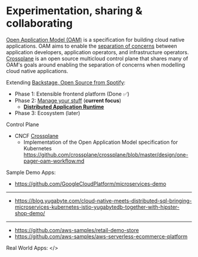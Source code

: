 # Experimentation, sharing & collaborating

[Open Application Model (OAM)](https://github.com/oam-dev/spec) is a specification for building cloud native applications. OAM aims to enable the [separation of concerns](https://github.com/oam-dev/spec/blob/d16d5add/introduction.md) between application developers, application operators, and infrastructure operators. [Crossplane](https://crossplane.io/) is an open source multicloud control plane that shares many of OAM's goals around enabling the separation of concerns when modelling cloud native applications.
  
Extending [Backstage, Open Source from Spotify](https://backstage.io/):
  * Phase 1: Extensible frontend platform (Done ✅) 
  * Phase 2: [Manage your stuff](https://backstage.io/blog/2020/05/22/phase-2-service-catalog) (**current focus**)
    * [**Distributed Application Runtime**](https://dapr.io/)
  * Phase 3: Ecosystem (later)

Control Plane  
* CNCF [Crossplane](https://github.com/crossplane/crossplane)
  * Implementation of the Open Application Model specification for Kubernetes https://github.com/crossplane/crossplane/blob/master/design/one-pager-oam-workflow.md
       
Sample Demo Apps:  
  * https://github.com/GoogleCloudPlatform/microservices-demo
 ---
 * https://blog.yugabyte.com/cloud-native-meets-distributed-sql-bringing-microservices-kubernetes-istio-yugabytedb-together-with-hipster-shop-demo/
 ---  
  * https://github.com/aws-samples/retail-demo-store
  * https://github.com/aws-samples/aws-serverless-ecommerce-platform
 
Real World Apps:
</>
